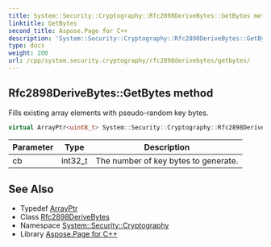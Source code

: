 ```yaml
---
title: System::Security::Cryptography::Rfc2898DeriveBytes::GetBytes method
linktitle: GetBytes
second_title: Aspose.Page for C++
description: 'System::Security::Cryptography::Rfc2898DeriveBytes::GetBytes method. Fills existing array elements with pseudo-random key bytes in C++.'
type: docs
weight: 200
url: /cpp/system.security.cryptography/rfc2898derivebytes/getbytes/
---
```

## Rfc2898DeriveBytes::GetBytes method


Fills existing array elements with pseudo-random key bytes.

```cpp
virtual ArrayPtr<uint8_t> System::Security::Cryptography::Rfc2898DeriveBytes::GetBytes(int32_t cb) override
```


| Parameter | Type | Description |
| --- | --- | --- |
| cb | int32_t | The number of key bytes to generate. |

## See Also

* Typedef [ArrayPtr](../../../system/arrayptr/)
* Class [Rfc2898DeriveBytes](../)
* Namespace [System::Security::Cryptography](../../)
* Library [Aspose.Page for C++](../../../)
